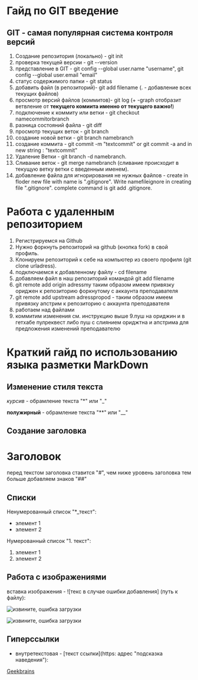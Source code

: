 # __Гайд по GIT введение__

## GIT - самая популярная система контроля версий

1. Создание репозитория (локально) - git init
2. проверка текущей версии - git --version
3. представление в GIT - git config --global user.name "username", git config --global user.email "email" 
4. статус содержимого папки - git status
5. добавить файл (в репозиторий)- git add filename (. - добавление всех текущих файлов)
6. просмотр версий файлов (коммитов)- git log (+ -graph отобразит ветвление от **текущего комиита именно от текущего важно!**)
7. подключение к коммиту или ветки - git checkout namecommitorbranch
8. разница состояний файла - git diff
9. просмотр текущих веток - git branch
10. создание новой ветки - git branch namebranch
11. создание коммита - git commit -m "textcommit" or git commit -a and in new string : "textcommit"
12. Удаление Ветки - git branch -d namebranch.
13. Cливание веток - git merge namebranch (сливание происходит в текущую ветку ветки с введенным именем).
14. добавление файла для игнорирования не нужных файлов - create in floder new file with name is ".gitignore".  Write namefileignore in creating file ".gitignore". complete command is git add .gitignore.

# **Работа с удаленным репозиторием**
1. Регистрируемся на Github
2. Нужно форкнуть репозиторий на github (кнопка fork) в свой профиль.
3. Клонируем репозиторий к себе на компьютер из своего профиля (git clone urladress).
4. подключаемся к добавленному файлу - cd filename
5. добавляем файл в наш репозиторий командой git add filename
5. git remote add origin adressmy таким образом имеем привязку ориджен к репозиторию форкнутому с аккаунта преподавателя 
6. git remote add upstream adresspropod - таким образом имеем привязку апстрим к репозиторию с аккаунта преподавателя
7. работаем над файлами
8. коммитим изменения см. инструкцию выше
9.пуш на ориджин и в гетхабе пулреквест либо пуш с слиянием ориджтна и апстрима для предложения изменений преподавателю

# **Краткий гайд по использованию языка разметки MarkDown**

## Изменение стиля текста

*курсив* - обрамление текста "*" или "_"  

**полужирный** - обрамление текста "**" или "__"

## Создание заголовка
# Заголовок 
перед текстом заголовка ставится "#", чем ниже уровень заголовка тем больше добавляем знаков "##"

## Списки

Ненумерованный список "*_текст":
* элемент 1
* элемент 2

Нумерованный список "1. текст":
1. элемент 1 
2. элемент 2

## Работа с изображениями
вставка изображения - ![текс в случае ошибки добавления] (путь к файлу):

![извините, ошибка загрузки](1.jpg)

![извините, ошибка загрузки](2.jpg)

## Гиперссылки
* внутретекстовая -  [текст ссылки](https: адрес "подсказка наведения"):

[Geekbrains](https://gb.ru/ "онлайн школа")

